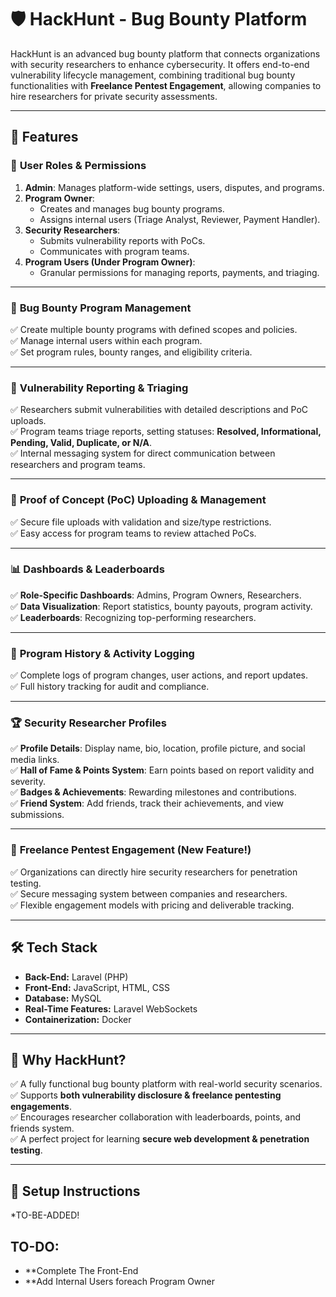 # 🛡️ HackHunt - Bug Bounty Platform  

HackHunt is an advanced bug bounty platform that connects organizations with security researchers to enhance cybersecurity. It offers end-to-end vulnerability lifecycle management, combining traditional bug bounty functionalities with **Freelance Pentest Engagement**, allowing companies to hire researchers for private security assessments.

---

## 🚀 Features  

### 🔐 **User Roles & Permissions**  
1. **Admin**: Manages platform-wide settings, users, disputes, and programs.  
2. **Program Owner**:  
   - Creates and manages bug bounty programs.  
   - Assigns internal users (Triage Analyst, Reviewer, Payment Handler).  
3. **Security Researchers**:  
   - Submits vulnerability reports with PoCs.  
   - Communicates with program teams.  
4. **Program Users (Under Program Owner)**:  
   - Granular permissions for managing reports, payments, and triaging.  

---

### 🎯 **Bug Bounty Program Management**  
✅ Create multiple bounty programs with defined scopes and policies.  
✅ Manage internal users within each program.  
✅ Set program rules, bounty ranges, and eligibility criteria.  

---

### 🐛 **Vulnerability Reporting & Triaging**  
✅ Researchers submit vulnerabilities with detailed descriptions and PoC uploads.  
✅ Program teams triage reports, setting statuses: **Resolved, Informational, Pending, Valid, Duplicate, or N/A**.  
✅ Internal messaging system for direct communication between researchers and program teams.  

---

### 📂 **Proof of Concept (PoC) Uploading & Management**  
✅ Secure file uploads with validation and size/type restrictions.  
✅ Easy access for program teams to review attached PoCs.  

---

### 📊 **Dashboards & Leaderboards**  
✅ **Role-Specific Dashboards**: Admins, Program Owners, Researchers.  
✅ **Data Visualization**: Report statistics, bounty payouts, program activity.  
✅ **Leaderboards**: Recognizing top-performing researchers.  

---

### 📜 **Program History & Activity Logging**  
✅ Complete logs of program changes, user actions, and report updates.  
✅ Full history tracking for audit and compliance.  

---

### 🏆 **Security Researcher Profiles**  
✅ **Profile Details**: Display name, bio, location, profile picture, and social media links.  
✅ **Hall of Fame & Points System**: Earn points based on report validity and severity.  
✅ **Badges & Achievements**: Rewarding milestones and contributions.  
✅ **Friend System**: Add friends, track their achievements, and view submissions.  

---

### 💼 **Freelance Pentest Engagement (New Feature!)**  
✅ Organizations can directly hire security researchers for penetration testing.  
✅ Secure messaging system between companies and researchers.  
✅ Flexible engagement models with pricing and deliverable tracking.  

---

## 🛠️ Tech Stack  
- **Back-End:** Laravel (PHP)  
- **Front-End:** JavaScript, HTML, CSS  
- **Database:** MySQL  
- **Real-Time Features:** Laravel WebSockets  
- **Containerization:** Docker  

---

## 🎯 Why HackHunt?  
✅ A fully functional bug bounty platform with real-world security scenarios.  
✅ Supports **both vulnerability disclosure & freelance pentesting engagements**.  
✅ Encourages researcher collaboration with leaderboards, points, and friends system.  
✅ A perfect project for learning **secure web development & penetration testing**.  

---

## 📌 Setup Instructions  

*TO-BE-ADDED!

## TO-DO:
- **Complete The Front-End
- **Add Internal Users foreach Program Owner
